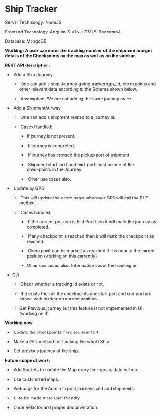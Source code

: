 # Ship Tracker

Server Technology: NodeJS  

Frontend Technology: AngularJS v1.x, HTML5, Bootstrap4

Database: MongoDB

**Working: A user can enter the tracking number of the shipment and get details of
the Checkpoints on the map as well as on the sidebar.**

**REST API description:**

-  Add a Ship Journey
 
    -   One can add a ship Journey giving tracker/gps_id, checkpoints and other
relevant data according to the Schema shown below.
 
    -   Assumption: We are not adding the same journey twice.
 

-   Add a Shipment/Airway
 
    -   One can add a shipment related to a journey id.
 
    -   Cases Handled:
 
        -   If journey is not present.
 
        -   If journey is completed.
 
        -   If journey has crossed the pickup port of shipment
 
        -   Shipment start_port and end_port must be one of the checkpoints in
 the Journey.
 
        -   Other use cases also.
 

-   Update by GPS
 
    -   This will update the coordinates whenever GPS will call the PUT method.
 
    -   Cases handled:
 
        -   If the current position is End Port then it will mark the journey as
completed.
 
        -   If any checkpoint is reached then it will mark the checkpoint as
reached.
 
        -   Checkpoint can be marked as reached if it is near to the current
position (working on this currently).
	    -   Other use cases also.
Information about the tracking id

- Get

	-   Check whether a tracking id exists or not.
 
	-   If it exists then all the checkpoints and start port and end port are shown with marker on current position.  
	- Get Previous journey but this feature is not implemented in UI (working on it).

**Working now:**

-   Update the checkpoints if we are near to it.
 
-   Make a GET method for tracking the whole Ship.
 
-   Get previous journey of the ship.


**Future scope of work:**
 

-   Add Sockets to update the Map every time gps update is there.
 
-   Use customized maps.
 
-   Webpage for the Admin to post journeys and add shipments.
 
-   UI to be made more user friendly.
 
-   Code Refactor and proper documentation.
